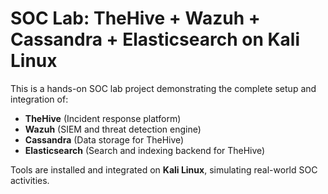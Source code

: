 # SOC Lab: TheHive + Wazuh + Cassandra + Elasticsearch on Kali Linux

This is a hands-on SOC lab project demonstrating the complete setup and integration of:

- **TheHive** (Incident response platform)
- **Wazuh** (SIEM and threat detection engine)
- **Cassandra** (Data storage for TheHive)
- **Elasticsearch** (Search and indexing backend for TheHive)

Tools are installed and integrated on **Kali Linux**, simulating real-world SOC activities.


